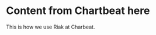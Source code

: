 <!--
name: riak-at-chartbeat
version : "0.1"
title : "How Chartbeat Uses Riak"
description: "Give an overview of how Chartbeat uses Riak."
license : ""
-->

<!-- @section -->

# Content from Chartbeat here

This is how we use Riak at Charbeat.

